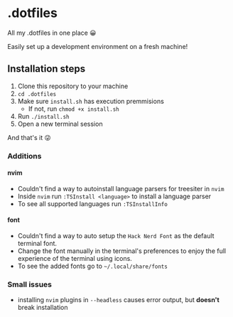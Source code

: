 # .dotfiles
All my .dotfiles in one place 😀

Easily set up a development environment on a fresh machine!

## Installation steps

1. Clone this repository to your machine
2. `cd .dotfiles`
3. Make sure `install.sh` has execution premmisions
    - If not, run `chmod +x install.sh`
4. Run `./install.sh`
5. Open a new terminal session

And that's it 😜

### Additions

#### nvim
- Couldn't find a way to autoinstall language parsers for treesiter in `nvim`
- Inside `nvim` run `:TSInstall <language>` to install a language parser
- To see all supported languages run `:TSInstallInfo`

#### font
- Couldn't find a way to auto setup the `Hack Nerd Font` as the default terminal font.
- Change the font manually in the terminal's preferences to enjoy the full experience of the terminal using icons.
- To see the added fonts go to `~/.local/share/fonts`

### Small issues

- installing `nvim` plugins in `--headless` causes error output, but **doesn't** break installation
